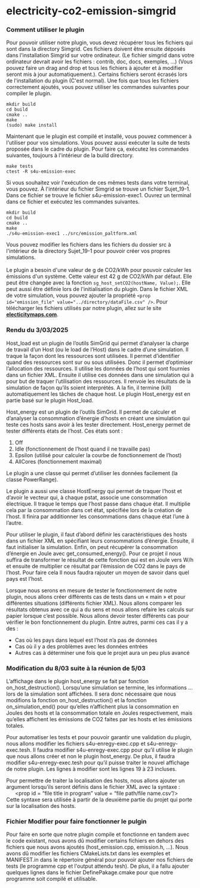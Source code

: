 # electricity-co2-emission-simgrid

### Comment utiliser le plugin

Pour pouvoir utiliser notre plugin, vous devez récupérer tous les fichiers qui sont dans la directory Simgrid. Ces fichiers doivent être ensuite déposés dans l'installation Simgrid sur votre ordinateur. (Le fichier simgrid dans votre ordinateur devrait avoir les fichiers : contrib, doc, docs, exemples, …) (Vous pouvez faire un drag and drop et tous les fichiers à ajouter et à modifier seront mis à jour automatiquement.). Certains fichiers seront écrasés lors de l'installation du plugin (C'est normal). Une fois que tous les fichiers correctement ajoutés, vous pouvez utiliser les commandes suivantes pour compiler le plugin.
```
mkdir build
cd build
cmake ..
make
(sudo) make install
```
Maintenant que le plugin est compilé et installé, vous pouvez commencer à l'utiliser pour vos simulations. Vous pouvez aussi exécuter la suite de tests proposée dans le cadre du plugin. Pour faire ça, exécutez les commandes suivantes, toujours à l'intérieur de la build directory.
```
make tests
ctest -R s4u-emission-exec
```
Si vous souhaitez voir l'exécution de ces mêmes tests dans votre terminal, vous pouvez. À l'intérieur du fichier Simgrid se trouve un fichier Sujet_19-1. Dans ce fichier se trouve le fichier s4u-emission-exec1. Ouvrez un terminal dans ce fichier et exécutez les commandes suivantes.
```
mkdir build
cd build
cmake ..
make
./s4u-emission-exec1 ../src/emission_paltform.xml
```
Vous pouvez modifier les fichiers dans les fichiers du dossier src à l'intérieur de la directory Sujet_19-1 pour pouvoir créer vos propres simulations. <br><br>
Le plugin a besoin d'une valeur de g de CO2/kWh pour pouvoir calculer les émissions d'un système. Cette valeur est 42 g de CO2/kWh par défaut. Elle peut être changée avec la fonction ```sg_host_setCO2(hostName, Value);```. Elle peut aussi être définie lors de l'initialisation du plugin. Dans le fichier XML de votre simulation, vous pouvez ajouter la propriété ```<prop id="emission_file" value="../directory/dataFile.csv" />```.  Pour télécharger les fichiers utilisés par notre plugin, allez sur le site **[electicitymaps.com](https://portal.electricitymaps.com/datasets)**.

### Rendu du 3/03/2025

<p> Host_load est un plugin de l’outils SimGrid qui permet d’analyser la charge de travail d’un Host (ou le load de l’Host) dans le cadre d’une simulation. Il traque la façon dont les ressources sont utilisées. Il permet d’identifier quand des ressources sont sur ou sous utilisées. Donc il permet d’optimiser l’allocation des ressources. Il utilise les données de l’host qui sont fournies dans un fichier XML. Ensuite il utilise ces données dans une simulation qui à pour but de traquer l’utilisation des ressources. Il renvoie les résultats de la simulation de façon qu’ils soient interprétés. A la fin, il termine (kill) automatiquement les tâches de chaque host. Le plugin Host_energy est en partie basé sur le plugin Host_load.
</p>
<p> Host_energy est un plugin de l’outils SimGrid. Il permet de calculer et d’analyser la consommation d’énergie d’hosts en créant une simulation qui teste ces hosts sans avoir à les tester directement. Host_energy permet de tester différents états de l’host. Ces états sont :
  <ol>
	  <li>Off</li>
	  <li>Idle (fonctionnement de l’host quand il ne travaille pas)</li>
  	<li>Epsilon (utilisé pour calculer la courbe de fonctionnement de l’host)</li>
    <li>AllCores (fonctionnement maximal)</li>
  </ol>
Le plugin a une classe qui permet d’utiliser les données facilement (la classe PowerRange). 
</p>
<p> Le plugin a aussi une classe HostEnergy qui permet de traquer l’host et d’avoir le vecteur qui, à chaque pstat, associe une consommation électrique. Il traque le temps que l’host passe dans chaque état. Il multiplie cela par la consommation dans cet état, spécifiée lors de la création de l’host. Il finira par additionner les consommations dans chaque état l’une à l’autre.
</p>
<p> Pour utiliser le plugin, il faut d’abord définir les caractéristiques des hosts dans un fichier XML en spécifiant leurs consommations d’énergie. Ensuite, il faut initialiser la simulation. Enfin, on peut récupérer la consommation d’énergie en Joule avec get_consumed_energy(). Pour ce projet il nous suffira de transformer le résultat de cette fonction qui est en Joule vers W/h et ensuite de multiplier ce résultat par l’émission de CO2 dans le pays de l’host. Pour faire cela Il nous faudra rajouter un moyen de savoir dans quel pays est l’host. 
</p>
<p> Lorsque nous serons en mesure de tester le fonctionnement de notre plugin, nous allons créer différents cas de tests dans un « main » et pour différentes situations (différents fichier XML). Nous allons comparer les résultats obtenus avec ce qui a du sens et nous allons refaire les calculs sur papier lorsque c’est possible. Nous allons devoir tester différents cas pour vérifier le bon fonctionnement du plugin. Entre autres, parmi ces cas il y a des : 
  <ul>
    <li>Cas où les pays dans lequel est l’host n’a pas de données</li>
    <li>Cas où il y a des problèmes avec les données entrées</li>
    <li>Autres cas à déterminer une fois que le projet aura un peu plus avancé</li>
  </ul>
</p>

### Modification du 8/03 suite à la réunion de 5/03

<p> L’affichage dans le plugin host_energy se fait par fonction on_host_destruction(). Lorsqu’une simulation se termine, les informations … lors de la simulation sont affichées. Il sera donc nécessaire que nous modifions la fonction on_host_destruction() et la fonction on_simulation_end() pour qu’elles n’affichent plus la consommation en Joules des hosts et la consommation totale en Joules respectivement, mais qu’elles affichent les émissions de CO2 faites par les hosts et les émissions totales. 
</p>

<p> Pour automatiser les tests et pour pouvoir garantir une validation du plugin, nous allons modifier les fichiers s4u-enregy-exec.cpp et s4u-enregy-exec.tesh. Il faudra modifier s4u-enregy-exec.cpp pour qu’il utilise le plugin que nous allons créer et non le plugin host_energy. De plus, il faudra modifier s4u-enregy-exec.tesh pour qu’il puisse traiter le nouvel affichage de notre plugin. Les lignes à modifier sont les lignes 19 à 23 incluses. 
</p>

<p>Pour permettre de traiter la localisation des hosts, nous allons ajouter un argument lorsqu’ils seront définis dans le fichier XML avec la syntaxe : <br> 
&nbsp;&nbsp;&nbsp;&nbsp;&nbsp;&nbsp;&lt;prop id = “file title in program” value = “file path/file name.csv”/&gt; <br> 
Cette syntaxe sera utilisée à partir de la deuxième partie du projet qui porte sur la localisation des hosts.</p>


### Fichier Modifier pour faire fonctionner le pulgin

<p>Pour faire en sorte que notre plugin compile et fonctionne en tandem avec le code existant, nous avons dû modifier certains fichiers en dehors des fichiers que nous avons ajoutés (host_emission.cpp, emission.h, …). Nous avons dû modifier les fichiers CMakeLists.txt dans les exemples et MANIFEST.in dans le répertoire général pour pouvoir ajouter nos fichiers de tests (le programme cpp et l'output attendu tesh). De plus, il a fallu ajouter quelques lignes dans le fichier DefinePakage.cmake pour que notre programme soit compilé et utilisable.
</p>

